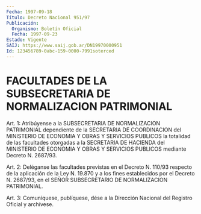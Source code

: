```yaml
---
Fecha: 1997-09-18
Título: Decreto Nacional 951/97
Publicación:
  Organismo: Boletín Oficial
  Fecha: 1997-09-23
Estado: Vigente
SAIJ: https://www.saij.gob.ar/DN19970000951
Id: 123456789-0abc-159-0000-7991soterced
---
```

# FACULTADES DE LA SUBSECRETARIA DE NORMALIZACION PATRIMONIAL

<a id="1"></a>
Art. 1:  Atribúyense  a  la SUBSECRETARIA  DE  NORMALIZACION PATRIMONIAL  dependiente  de  la  SECRETARIA  DE  COORDINACION  del MINISTERIO DE ECONOMIA Y OBRAS Y SERVICIOS PUBLICOS la totalidad de las facultades otorgadas a la SECRETARIA DE HACIENDA del MINISTERIO DE ECONOMIA Y OBRAS Y SERVICIOS PUBLICOS mediante Decreto N. 2687/93.

<a id="2"></a>
Art. 2: Deléganse las facultades previstas  en el Decreto N. 110/93 respecto  de  la  aplicación  de  la Ley N. 19.870 y  a  los  fines establecidos por el Decreto N. 2687/93, en el SEÑOR SUBSECRETARIO DE NORMALIZACION PATRIMONIAL.

<a id="3"></a>
Art. 3: Comuníquese, publíquese, dése  a la Dirección Nacional del Registro  Oficial y archívese.